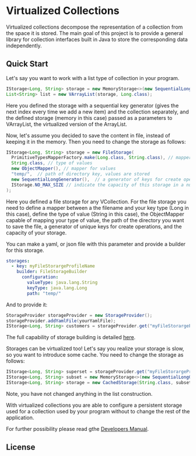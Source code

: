 # Virtualized Collections

Virtualized collections decompose the representation 
of a collection from the space it is stored. The main goal of 
this project is to provide a general library for collection interfaces
built in Java to store the corresponding data independently.

## Quick Start

Let's say you want to work with a list type of collection in your program. 

```java
IStorage<Long, String> storage = new MemoryStorage<>(new SequentialLongGenerator(), null, IStorage.NO_MAX_SIZE);
List<String> list = new VArrayList(storage, Long.class);

```
Here you defined the storage with a sequential key 
generator (gives the next index every time we add a new item) 
and the collection separately, and the defined storage 
(memory in this case) 
passed as a parameters to VArrayList, the virtualized 
version of the ArrayList.


Now, let's assume you decided to save the content in file, instead of keeping it in the memory. 
Then you need to change the storage as follows:

```java
IStorage<Long, String> storage = new FileStorage(
  PrimitiveTypesMapperFactory.make(Long.class, String.class), // mapper for keys
  String.class, // type of values
  new ObjectMapper(), // mapper for values
  "temp/",  // path of directory key, values are stored
  new SequentialLongGenerator(),  // a generator of keys for create operation
  IStorage.NO_MAX_SIZE // indicate the capacity of this storage in a number of elemenets
);
```
Here you defined a file storage for any VCollection. 
For the file storage you need to define a mapper 
between a the filename and your key type (Long in this case), 
define the type of value (String in this case), 
the ObjectMapper capable of mapping your type of value, 
the path of the directory you want to save the file, 
a generator of unique keys for create operations, 
and the capacity of your storage.

You can make a yaml, or json file with this parameter and provide a builder 
for this storage. 
```yaml
storages:
  - key: myFileStorargeProfileName
    builder: FileStorageBuilder
      configuration:
        valueType: java.lang.String
        keyType: java.lang.Long    
        path: "temp/"
```

And to provide it:
```java
StorageProvider storageProvider = new StorageProvider();
storageProvider.addYamlFile(yourYamlFile);
IStorage<Long, String> customers = storageProvider.get("myFileStorargeProfileName");
``` 

The full capability of storage building is detailed [here]().

Storages can be virtualized too! Let's say you realize your storage is slow, 
so you want to introduce some cache. You need to change the storage as follows:

```java
IStorage<Long, String> superset = storageProvider.get("myFileStorargeProfileName");;
IStorage<Long, String> subset = new MemoryStorage<>(new SequentialLongGenerator(), null, IStorage.NO_MAX_SIZE);;
IStorage<Long, String> storage = new CachedStorage(String.class, subset, superset);
```


Note, you have not changed anything in the list construction.


With virtualized collections you are able to configure a persistent 
storage used for a collection used by your program without to change 
the rest of the application.


For further possibility please read gthe [Developers Manual](). 

## License




